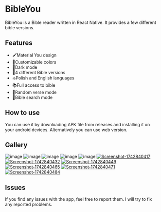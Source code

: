 # BibleYou
BibleYou is a Bible reader written in React Native. It provides a few different bible versions. 
## Features

 - 🖌️Material You design
 - 🎨Customizable colors
 - 🌙Dark mode
 - 📖4 different Bible versions
 - ❇️Polish and English languages
 - 📚Full access to bible
 - 🎲Random verse mode
 - 🔎Bible search mode
## How to use
You can use it by downloading APK file from releases and installing it on your android devices. Alternatively you can use web version.
## Gallery
![image](https://i.ibb.co/4gTytY5k/image.png) ![image](https://i.ibb.co/svdCbj9W/image.png) ![image](https://i.ibb.co/YF8DvC35/image.png) ![image](https://i.ibb.co/Q37jQLwL/image.png) ![image](https://i.ibb.co/TBZ2L0vn/image.png)
<a href="https://ibb.co/8RQTPLS"><img src="https://i.ibb.co/8RQTPLS/Screenshot-1742840417.png" alt="Screenshot-1742840417" border="0"></a> <a href="https://ibb.co/Z64Wv55F"><img src="https://i.ibb.co/Z64Wv55F/Screenshot-1742840432.png" alt="Screenshot-1742840432" border="0"></a> <a href="https://ibb.co/N8zYPWk"><img src="https://i.ibb.co/N8zYPWk/Screenshot-1742840449.png" alt="Screenshot-1742840449" border="0"></a> <a href="https://ibb.co/xSQgQ5rT"><img src="https://i.ibb.co/xSQgQ5rT/Screenshot-1742840465.png" alt="Screenshot-1742840465" border="0"></a> <a href="https://ibb.co/cSP6ZDNF"><img src="https://i.ibb.co/cSP6ZDNF/Screenshot-1742840471.png" alt="Screenshot-1742840471" border="0"></a> <a href="https://ibb.co/kVZ2KG45"><img src="https://i.ibb.co/kVZ2KG45/Screenshot-1742840484.png" alt="Screenshot-1742840484" border="0"></a>  
## Issues
If you find any issues with the app, feel free to report them. I will try to fix any reported problems.
